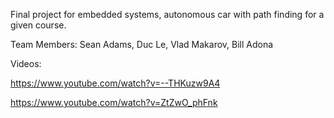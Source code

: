 Final project for embedded systems, autonomous car with path finding for a given course.

Team Members: Sean Adams, Duc Le, Vlad Makarov, Bill Adona

Videos:

https://www.youtube.com/watch?v=--THKuzw9A4

https://www.youtube.com/watch?v=ZtZwO_phFnk
